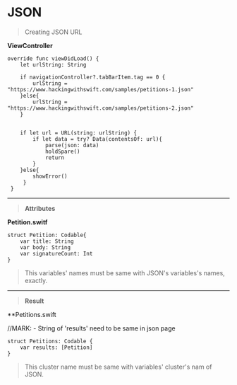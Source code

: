 # JSON

> Creating JSON URL

**ViewController**

    override func viewDidLoad() {
        let urlString: String
        
        if navigationController?.tabBarItem.tag == 0 {
            urlString = "https://www.hackingwithswift.com/samples/petitions-1.json"
        }else{
            urlString = "https://www.hackingwithswift.com/samples/petitions-2.json"
        }
        
        
        if let url = URL(string: urlString) {
            if let data = try? Data(contentsOf: url){
                parse(json: data)
                holdSpare()
                return
            }
        }else{
            showError()
         }
     }
     
---

> **Attributes**

**Petition.switf**

    struct Petition: Codable{
        var title: String
        var body: String
        var signatureCount: Int
    }
   
> This variables' names must be same with JSON's variables's names, exactly.


---

> **Result**

**Petitions.swift

//MARK: - String of 'results' need to be same in json page

    struct Petitions: Codable {
        var results: [Petition]
    }
    
> This cluster name must be same with variables' cluster's nam of JSON.

